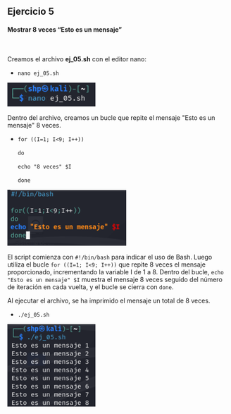 <h2>Ejercicio 5</h2>

<h4>Mostrar 8 veces “Esto es un mensaje”</h4>

<br>

Creamos el archivo **ej_05.sh** con el editor nano:
- `nano ej_05.sh`

 <img src="src/nano5.png" alt="nano" width="200" />
 
Dentro del archivo, creamos un bucle que repite el mensaje "Esto es un mensaje" 8 veces.

- `for ((I=1; I<9; I++))` <p>
`do` <p>
  `echo "8 veces" $I` <p>
`done`

 <img src="src/repeticiones.png" alt="repeticiones" width="270" />

El script comienza con `#!/bin/bash` para indicar el uso de Bash. Luego utiliza el bucle `for ((I=1; I<9; I++))` que repite 8 veces el mensaje proporcionado, incrementando la variable I de 1 a 8. Dentro del bucle, `echo "Esto es un mensaje" $I` muestra el mensaje 8 veces seguido del número de iteración en cada vuelta, y el bucle se cierra con `done`.

Al ejecutar el archivo, se ha imprimido el mensaje un total de 8 veces.
- `./ej_05.sh`

 <img src="src/ejecu5.png" alt="ejecucion" width="200" />
